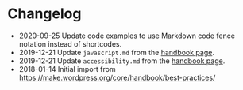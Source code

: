 # Changelog

- 2020-09-25 Update code examples to use Markdown code fence notation instead of shortcodes.
- 2019-12-21 Update `javascript.md` from the [handbook page](https://make.wordpress.org/core/handbook/best-practices/coding-standards/javascript/).
- 2019-12-21 Update `accessibility.md` from the [handbook page](https://make.wordpress.org/core/handbook/best-practices/coding-standards/accessibility-coding-standards/).
- 2018-01-14 Initial import from https://make.wordpress.org/core/handbook/best-practices/
